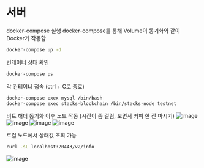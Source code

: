 # 서버
 
docker-compose 실행
docker-compose를 통해 Volume이 동기화와 같이 Docker가 작동함
```bash
docker-compose up -d
```

컨테이너 상태 확인
```bash
docker-compose ps
```

각 컨테이너 접속 (ctrl + C로 종료)
```bash
docker-compose exex mysql /bin/bash
docker-compose exec stacks-blockchain /bin/stacks-node testnet
```


비트 해더 동기화 이후 노드 작동 (시간이 좀 걸림, 보면서 커피 한 잔 마시기)
![image](https://user-images.githubusercontent.com/17466930/200118224-84d9e3a1-768b-43ce-a8c9-240dbf3b315e.png)
![image](https://user-images.githubusercontent.com/17466930/200118304-ce8da690-02a8-45af-81d7-3d93bf41f607.png)
![image](https://user-images.githubusercontent.com/17466930/200118334-4b26db86-a65b-4897-a3dd-afa23fb2a5df.png)
![image](https://user-images.githubusercontent.com/17466930/200118415-764e7e60-3121-45eb-8dd3-7efb511076e5.png)


로컬 노드에서 상태값 조회 가능
```bash
curl -sL localhost:20443/v2/info
```
![image](https://user-images.githubusercontent.com/17466930/200118351-1fbfcee6-afe8-4737-b6d9-59701a2982db.png)



